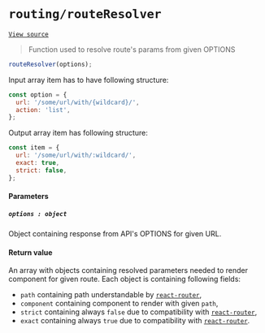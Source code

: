 # `routing/routeResolver`
[`View source`](../../../src/routing/routeResolver.js)

> Function used to resolve route's params from given OPTIONS

```js
routeResolver(options);
```

Input array item has to have following structure:
```js
const option = {
  url: '/some/url/with/{wildcard}/',
  action: 'list',
};
```

Output array item has following structure:
```js
const item = {
  url: '/some/url/with/:wildcard/',
  exact: true,
  strict: false,
};
```

#### Parameters

##### `options : object`

Object containing response from API's OPTIONS for given URL.

#### Return value

An array with objects containing resolved parameters needed to render component for given route.
Each object is containing following fields:
* `path` containing path understandable by [`react-router`](https://github.com/ReactTraining/react-router),
* `component` containing component to render with given `path`,
* `strict` containing always `false` due to compatibility with [`react-router`](https://reacttraining.com/react-router/web/api/NavLink/strict-bool),
* `exact` containing always `true` due to compatibility with [`react-router`](https://reacttraining.com/react-router/web/api/NavLink/exact-bool).
